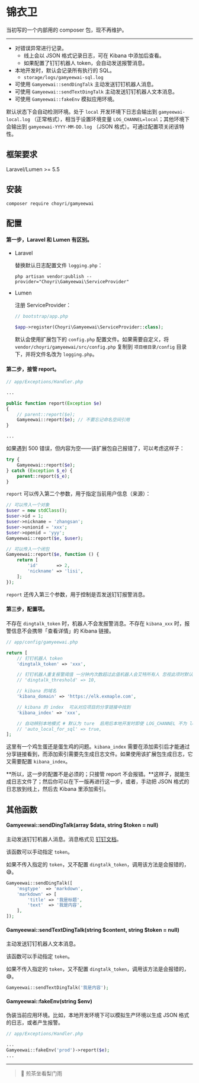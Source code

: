 # 锦衣卫

当初写的一个内部用的 composer 包，现不再维护。

---

- 对错误异常进行记录。
  - 线上会以 JSON 格式记录日志，可在 Kibana 中添加后查看。
  - 如果配置了钉钉机器人 token，会自动发送报警消息。
- 本地开发时，默认会记录所有执行的 SQL。
  - `storage/logs/gamyeewai-sql.log`
- 可使用 `Gamyeewai::sendDingTalk` 主动发送钉钉机器人消息。
- 可使用 `Gamyeewai::sendTextDingTalk` 主动发送钉钉机器人文本消息。
- 可使用 `Gamyeewai::fakeEnv` 模拟应用环境。

默认状态下会自动检测环境。处于 `local` 开发环境下日志会输出到 `gamyeewai-local.log` （正常格式），相当于设置环境变量 `LOG_CHANNEL=local`；其他环境下会输出到 `gamyeewai-YYYY-MM-DD.log` （JSON 格式）。可通过配置项关闭该特性。


## 框架要求

Laravel/Lumen >= 5.5


## 安装

```shell
composer require choyri/gamyeewai
```


## 配置

#### 第一步，Laravel 和 Lumen 有区别。

- Laravel

    替换默认日志配置文件 `logging.php`：

    ```shell
    php artisan vendor:publish --provider="Choyri\Gamyeewai\ServiceProvider"
    ``` 

- Lumen

    注册 ServiceProvider：

    ```php
    // bootstrap/app.php

    $app->register(Choyri\Gamyeewai\ServiceProvider::class);
    ```

    默认会使用扩展包下的 `config.php` 配置文件。如果需要自定义，将 `vendor/choyri/gamyeewai/src/config.php` 复制到 `项目根目录/config` 目录下，并将文件名改为 `logging.php`。


#### 第二步，接管 report。

```php
// app/Exceptions/Handler.php

...

public function report(Exception $e)
{
    // parent::report($e);
    Gamyeewai::report($e); // 不要忘记命名空间引用
}

...
```

如果遇到 500 错误，但内容为空——该扩展包自己报错了，可以考虑这样子：

```php
try {
    Gamyeewai::report($e);
} catch (Exception $_e) {
    parent::report($_e);
}
```

`report` 可以传入第二个参数，用于指定当前用户信息（来源）：

```php
// 可以传入一个对象
$user = new stdClass();
$user->id = 1;
$user->nickname = 'zhangsan';
$user->unionid = 'xxx';
$user->openid = 'yyy';
Gamyeewai::report($e, $user);

// 可以传入一个闭包
Gamyeewai::report($e, function () {
    return [
        'id'       => 2,
        'nickname' => 'lisi',
    ];
});
```

`report` 还传入第三个参数，用于控制是否发送钉钉报警消息。


#### 第三步，配置项。

不存在 `dingtalk_token` 时，机器人不会发报警消息。不存在 `kibana_xxx` 时，报警信息不会携带「查看详情」的 Kibana 链接。

```php
// app/config/gamyeewai.php

return [
    // 钉钉机器人 token
    'dingtalk_token' => 'xxx',

    // 钉钉机器人重复报警阈值 一分钟内次数超过此值机器人会艾特所有人 忽视此项时默认值为10
    // 'dingtalk_threshold' => 10,

    // kibana 的域名
    'kibana_domain' => 'https://elk.exmaple.com',

    // kibana 的 index  可从对应项目的分享链接中找到
    'kibana_index' => 'xxx',

    // 自动辨别本地模式 # 默认为 ture  启用后本地开发时即使 LOG_CHANNEL 不为 local 也会自动设为 local 
    // 'auto_local_for_sql' => true,
];
```

这里有一个鸡生蛋还是蛋生鸡的问题。`kibana_index` 需要在添加索引后才能通过分享链接看到，而添加索引需要先生成日志文件。如果使用该扩展包生成日志，它又需要配置 `kibana_index`。

**所以，这一步的配置不是必须的；只接管 report 不会报错。**这样子，就能生成日志文件了；然后你可以在下一版再进行这一步，或者，手动把 JSON 格式的日志放到线上，然后去 Kibana 里添加索引。


## 其他函数

#### Gamyeewai::sendDingTalk(array $data, string $token = null)

主动发送钉钉机器人消息。消息格式见 [钉钉文档](http://t.cn/RYV10UW)。

该函数可以手动指定 `token`。

如果不传入指定的 `token`，又不配置 `dingtalk_token`，调用该方法是会报错的，😅。

```php
Gamyeewai::sendDingTalk([
    'msgtype'  => 'markdown',
    'markdown' => [
        'title' => '我是标题',
        'text'  => '我是内容',
    ],
]);
```

#### Gamyeewai::sendTextDingTalk(string $content, string $token = null)

主动发送钉钉机器人文本消息。

该函数可以手动指定 `token`。

如果不传入指定的 `token`，又不配置 `dingtalk_token`，调用该方法是会报错的，😅。

```php
Gamyeewai::sendTextDingTalk('我是内容');
```

#### Gamyeewai::fakeEnv(string $env)

伪装当前应用环境。比如，本地开发环境下可以模拟生产环境以生成 JSON 格式的日志，或者产生报警。

```php
// app/Exceptions/Handler.php

...
Gamyeewai::fakeEnv('prod')->report($e);
...
```

---

> 🌿 煎茶坐看梨门雨
